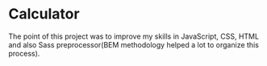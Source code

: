 # Calculator
The point of this project was to improve my skills in JavaScript, CSS, HTML and also Sass preprocessor(BEM methodology helped a lot to organize this process).
